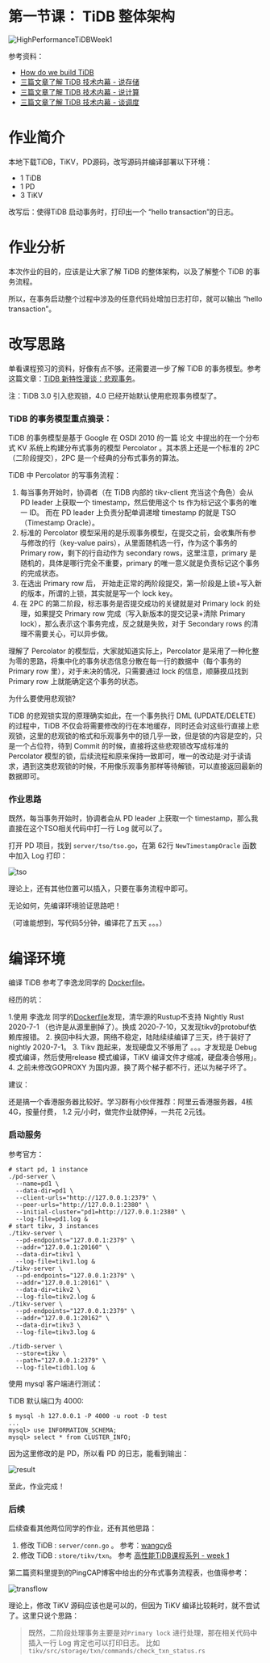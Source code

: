 # 第一节课： TiDB 整体架构

![HighPerformanceTiDBWeek1](../imgs/week1/HighPerformanceTiDBWeek1.png)

参考资料：

- [How do we build TiDB](https://pingcap.com/blog-cn/how-do-we-build-tidb/)
- [三篇文章了解 TiDB 技术内幕 - 说存储](https://pingcap.com/blog-cn/tidb-internal-1/)
- [三篇文章了解 TiDB 技术内幕 - 说计算](https://pingcap.com/blog-cn/tidb-internal-2/)
- [三篇文章了解 TiDB 技术内幕 - 谈调度](https://pingcap.com/blog-cn/tidb-internal-3/)

# 作业简介

本地下载TiDB，TiKV，PD源码，改写源码并编译部署以下环境：

- 1 TiDB
- 1 PD
- 3 TiKV 

改写后：使得TiDB 启动事务时，打印出一个 “hello transaction”的日志。

# 作业分析

本次作业的目的，应该是让大家了解 TiDB 的整体架构，以及了解整个 TiDB 的事务流程。

所以，在事务启动整个过程中涉及的任意代码处增加日志打印，就可以输出 “hello transaction”。

# 改写思路

单看课程预习的资料，好像有点不够。还需要进一步了解 TiDB 的事务模型。参考这篇文章：[TiDB 新特性漫谈：悲观事务](https://pingcap.com/blog-cn/pessimistic-transaction-the-new-features-of-tidb/)。

注：TiDB 3.0 引入悲观锁，4.0 已经开始默认使用悲观事务模型了。

### TiDB 的事务模型重点摘录：

TiDB 的事务模型是基于 Google 在 OSDI 2010 的一篇 论文 中提出的在一个分布式 KV 系统上构建分布式事务的模型 Percolator 。其本质上还是一个标准的 2PC（二阶段提交），2PC 是一个经典的分布式事务的算法。

TiDB 中 Percolator 的写事务流程：

1. 每当事务开始时，协调者（在 TiDB 内部的 tikv-client 充当这个角色）会从 PD leader 上获取一个 timestamp，然后使用这个 ts 作为标记这个事务的唯一 ID。 而在 PD leader 上负责分配单调递增 timestamp 的就是 TSO（Timestamp Oracle）。
2. 标准的 Percolator 模型采用的是乐观事务模型，在提交之前，会收集所有参与修改的行（key-value pairs），从里面随机选一行，作为这个事务的 Primary row，剩下的行自动作为 secondary rows，这里注意，primary 是随机的，具体是哪行完全不重要，primary 的唯一意义就是负责标记这个事务的完成状态。
3. 在选出 Primary row 后， 开始走正常的两阶段提交，第一阶段是上锁+写入新的版本，所谓的上锁，其实就是写一个 lock key。
4. 在 2PC 的第二阶段，标志事务是否提交成功的关键就是对 Primary lock 的处理，如果提交 Primary row 完成（写入新版本的提交记录+清除 Primary lock），那么表示这个事务完成，反之就是失败，对于 Secondary rows 的清理不需要关心，可以异步做。

理解了 Percolator 的模型后，大家就知道实际上，Percolator 是采用了一种化整为零的思路，将集中化的事务状态信息分散在每一行的数据中（每个事务的 Primary row 里），对于未决的情况，只需要通过 lock 的信息，顺藤摸瓜找到 Primary row 上就能确定这个事务的状态。

为什么要使用悲观锁?

TiDB 的悲观锁实现的原理确实如此，在一个事务执行 DML (UPDATE/DELETE) 的过程中，TiDB 不仅会将需要修改的行在本地缓存，同时还会对这些行直接上悲观锁，这里的悲观锁的格式和乐观事务中的锁几乎一致，但是锁的内容是空的，只是一个占位符，待到 Commit 的时候，直接将这些悲观锁改写成标准的 Percolator 模型的锁，后续流程和原来保持一致即可，唯一的改动是:对于读请求，遇到这类悲观锁的时候，不用像乐观事务那样等待解锁，可以直接返回最新的数据即可。

### 作业思路

既然，每当事务开始时，协调者会从 PD leader 上获取一个 timestamp，那么我直接在这个TSO相关代码中打一行 Log 就可以了。

打开 PD 项目，找到 `server/tso/tso.go`，在第 62行 `NewTimestampOracle` 函数中加入 Log 打印：

![tso](../imgs/week1/tso.png)

理论上，还有其他位置可以插入，只要在事务流程中即可。

无论如何，先编译环境验证思路吧！

（可谁能想到，写代码5分钟，编译花了五天 。。。）


# 编译环境

编译 TiDB 参考了李逸龙同学的 [Dockerfile](https://github.com/dragonly/hp-tidb-course/blob/master/week1/run/Dockerfile)。

经历的坑：

1.使用 李逸龙 同学的[Dockerfile](https://github.com/dragonly/hp-tidb-course/blob/master/week1/run/Dockerfile)发现，清华源的Rustup不支持 Nightly Rust 2020-7-1 （也许是从源里删掉了）。换成 2020-7-10，又发现tikv的protobuf依赖库报错。
2. 换回中科大源，网络不稳定，陆陆续续编译了三天，终于装好了nightly 2020-7-1。
3. Tikv 跑起来，发现硬盘又不够用了 。。。才发现是 Debug 模式编译，然后使用release 模式编译，TiKV 编译文件才缩减，硬盘凑合够用」。
4. 之前未修改GOPROXY 为国内源，换了两个梯子都不行，还以为梯子坏了。

建议： 

还是搞一个香港服务器比较好。学习群有小伙伴推荐：阿里云香港服务器，4核4G，按量付费， 1.2 元/小时，做完作业就停掉，一共花 2元钱。

### 启动服务

参考官方：

```
# start pd, 1 instance
./pd-server \
  --name=pd1 \
  --data-dir=pd1 \
  --client-urls="http://127.0.0.1:2379" \
  --peer-urls="http://127.0.0.1:2380" \
  --initial-cluster="pd1=http://127.0.0.1:2380" \
  --log-file=pd1.log &
# start tikv, 3 instances
./tikv-server \
  --pd-endpoints="127.0.0.1:2379" \
  --addr="127.0.0.1:20160" \
  --data-dir=tikv1 \
  --log-file=tikv1.log &
./tikv-server \
  --pd-endpoints="127.0.0.1:2379" \
  --addr="127.0.0.1:20161" \
  --data-dir=tikv2 \
  --log-file=tikv2.log &
./tikv-server \
  --pd-endpoints="127.0.0.1:2379" \
  --addr="127.0.0.1:20162" \
  --data-dir=tikv3 \
  --log-file=tikv3.log &

./tidb-server \
  --store=tikv \
  --path="127.0.0.1:2379" \
  --log-file=tidb1.log &
```

使用 mysql 客户端进行测试：

TiDB 默认端口为 4000:

```
$ mysql -h 127.0.0.1 -P 4000 -u root -D test
...
mysql> use INFORMATION_SCHEMA;
mysql> select * from CLUSTER_INFO;

```

因为这里修改的是 PD，所以看 PD 的日志，能看到输出：

![result](../imgs/week1/result.png)

至此，作业完成！

### 后续


后续查看其他两位同学的作业，还有其他思路：

1. 修改 TiDB : `server/conn.go` 。 参考：[wangcy6](https://github.com/wangcy6/leetcode/blob/master/study/TiDB/weeky1.md)
2. 修改 TiDB : `store/tikv/txn`。 参考 [高性能TiDB课程系列 - week 1](https://elon.fun/posts/hptidb-hello-transaction)

第二篇资料里提到的PingCAP博客中给出的分布式事务流程表，也值得参考：

![transflow](../imgs/week1/transaction-flow.png)

理论上，修改 TiKV 源码应该也是可以的，但因为 TiKV 编译比较耗时，就不尝试了。这里只说个思路：

> 既然，二阶段处理事务主要是对`Primary lock` 进行处理，那在相关代码中插入一行 Log 肯定也可以打印日志。
> 比如 `tikv/src/storage/txn/commands/check_txn_status.rs`

